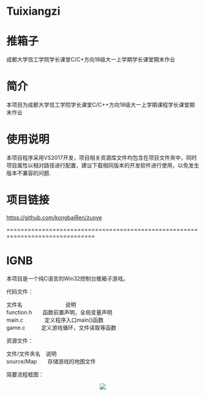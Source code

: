 # Tuixiangzi
推箱子
=
成都大学信工学院学长课堂C/C+方向18级大一上学期学长课堂期末作业

简介
=
本项目为成都大学信工学院学长课堂C/C++方向18级大一上学期课程学长课堂期末作业

使用说明
=
本项目程序采用VS2017开发，项目相关资源库文件均包含在项目文件夹中，同时项目属性以相对路径进行配置，建议下载相同版本的开发软件进行使用，以免发生版本不兼容的问题.

项目链接
=
https://github.com/kongbaiRen/zuoye

===============================================================================

IGNB
=
本项目是一个纯C语言的Win32控制台推箱子游戏。

代码文件：

文件名　　　　　　　　说明<br>
function.h　　函数前置声明，全局变量声明<br>
main.c　　　　定义程序入口main()函数<br>
game.c　　　定义游戏循环，文件读取等函数<br>

资源文件：<br>

文件/文件夹名　说明<br>
source/Map　　存储游戏的地图文件<br>

简要流程框图：

<div align=center>
  <img src="https://github.com/kongbaiRen/TXZ-/图片1.png"/>
</div>

